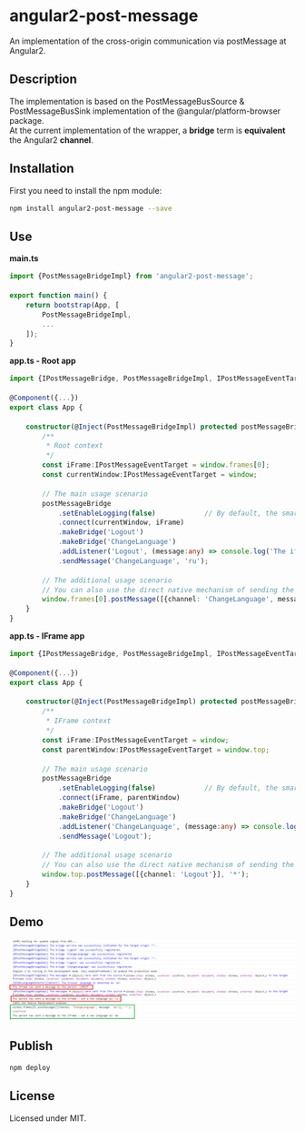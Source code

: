 # angular2-post-message

An implementation of the cross-origin communication via postMessage at Angular2.

## Description

The implementation is based on the PostMessageBusSource & PostMessageBusSink implementation of the @angular/platform-browser package.  
At the current implementation of the wrapper, a **bridge** term is **equivalent** the Angular2 **channel**.  

## Installation

First you need to install the npm module:
```sh
npm install angular2-post-message --save
```

## Use

**main.ts**
```typescript
import {PostMessageBridgeImpl} from 'angular2-post-message';

export function main() {
    return bootstrap(App, [
        PostMessageBridgeImpl,
        ...
    ]);
}
```

**app.ts - Root app**
```typescript
import {IPostMessageBridge, PostMessageBridgeImpl, IPostMessageEventTarget} from 'angular2-post-message';

@Component({...})
export class App {

    constructor(@Inject(PostMessageBridgeImpl) protected postMessageBridge:IPostMessageBridge) {
        /**
         * Root context
         */
        const iFrame:IPostMessageEventTarget = window.frames[0];
        const currentWindow:IPostMessageEventTarget = window;

        // The main usage scenario
        postMessageBridge
            .setEnableLogging(false)            // By default, the smart logger is enabled
            .connect(currentWindow, iFrame)
            .makeBridge('Logout')
            .makeBridge('ChangeLanguage')
            .addListener('Logout', (message:any) => console.log('The iframe has sent a message to the parent: LOGOUT'))
            .sendMessage('ChangeLanguage', 'ru');
            
        // The additional usage scenario
        // You can also use the direct native mechanism of sending the message (if the external application does not use Angular2)
        window.frames[0].postMessage([{channel: 'ChangeLanguage', message: 'de'}], '*');
    }
}
```

**app.ts - IFrame app**
```typescript
import {IPostMessageBridge, PostMessageBridgeImpl, IPostMessageEventTarget} from 'angular2-post-message';

@Component({...})
export class App {

    constructor(@Inject(PostMessageBridgeImpl) protected postMessageBridge:IPostMessageBridge) {
        /**
         * IFrame context
         */
        const iFrame:IPostMessageEventTarget = window;
        const parentWindow:IPostMessageEventTarget = window.top;

        // The main usage scenario
        postMessageBridge
            .setEnableLogging(false)            // By default, the smart logger is enabled
            .connect(iFrame, parentWindow)
            .makeBridge('Logout')
            .makeBridge('ChangeLanguage')
            .addListener('ChangeLanguage', (message:any) => console.log(`The parent has sent a message to the iframe - set a new language as: ${message}`))
            .sendMessage('Logout');

        // The additional usage scenario
        // You can also use the direct native mechanism of sending the message (if the external application does not use Angular2)
        window.top.postMessage([{channel: 'Logout'}], '*');
    }
}
```

## Demo

![Preview](demo/preview.png)

## Publish

```sh
npm deploy
```

## License

Licensed under MIT.